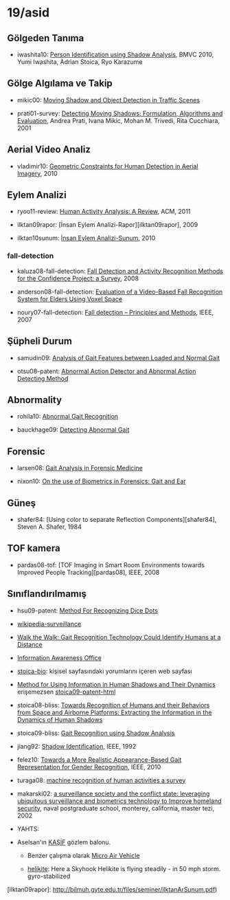 # 19/asid

## Gölgeden Tanıma

- iwashita10: [Person Identification using Shadow Analysis][iwashita10], BMVC
  2010, Yumi Iwashita, Adrian Stoica, Ryo Karazume

## Gölge Algılama ve Takip

- mikic00: [Moving Shadow and Object Detection in Traffic Scenes][mikic00]

- prati01-survey: [Detecting Moving Shadows: Formulation, Algorithms and
  Evaluation][prati01-survey], Andrea Prati, Ivana Mikic, Mohan M. Trivedi,
  Rita Cucchiara, 2001

## Aerial Video Analiz

- vladimir10: [Geometric Constraints for Human Detection in Aerial
  Imagery][vladimir10], 2010

## Eylem Analizi

- ryoo11-review: [Human Activity Analysis: A Review][ryoo11-review], ACM, 2011

- ilktan09rapor: [İnsan Eylem Analizi-Rapor][ilktan09rapor], 2009

- ilktan10sunum: [İnsan Eylem Analizi-Sunum][ilktan10sunum], 2010

### fall-detection

- kaluza08-fall-detection: [Fall Detection and Activity Recognition
Methods for the Confidence Project: a Survey][kaluza08-fall-detection], 2008

- anderson08-fall-detection: [Evaluation of a Video-Based Fall Recognition
  System for Elders Using Voxel Space][anderson08-fall-detection]

- noury07-fall-detection: [Fall detection – Principles and Methods][noury07],
  IEEE, 2007

## Şüpheli Durum

- samudin09: [Analysis of Gait Features between Loaded and Normal
  Gait][samudin09]

- otsu08-patent: [Abnormal Action Detector and Abnormal Action Detecting
  Method][otsu08-patent]

## Abnormality

- rohila10: [Abnormal Gait Recognition][rohila10]

- bauckhage09: [Detecting Abnormal Gait][bauckhage09]

## Forensic

- larsen08: [Gait Analysis in Forensic Medicine][larsen08]

- nixon10: [On the use of Biometrics in Forensics: Gait and Ear][nixon10]

## Güneş

- shafer84: [Using color to separate Reflection Components][shafer84], Steven
  A. Shafer, 1984

## TOF kamera

- pardas08-tof: [TOF Imaging in Smart Room Environments towards Improved People Tracking][pardas08], IEEE, 2008

## Sınıflandırılmamış

- hsu09-patent: [Method For Recognizing Dice Dots][hsu09-patent]

- [wikipedia-surveillance]

- [Walk the Walk: Gait Recognition Technology Could Identify Humans at a
  Distance][GaTech02]

- [Information Awareness Office][wikipedia-IAO]

- [stoica-bio]: kişisel sayfasındaki yorumlarını içeren web sayfası

- [Method for Using Information in Human Shadows and Their
  Dynamics][stoica09-patent] erişemezsen [stoica09-patent-html]

- stoica08-bliss: [Towards Recognition of Humans and their Behaviors from Space
  and Airborne Platforms: Extracting the Information in the Dynamics of Human
  Shadows][stoica08-bliss]

- stoica09-bliss: [Gait Recognition using Shadow Analysis][stoica09-bliss]

- jiang92: [Shadow Identification][jiang92], IEEE, 1992

- felez10: [Towards a More Realistic Appearance-Based Gait Representation for
  Gender Recognition][felez10], IEEE, 2010

- turaga08: [machine recognition of human activities a survey][turaga08]

- makarski02: [a surveillance society and the conflict state: leveraging
  ubiquitous surveillance and biometrics technology to Improve homeland
  security][makarski02], naval postgraduate school, monterey, california,
  master tezi, 2002

- YAHTS:

- Aselsan'ın [KAŞİF][aselsan-kaşif] gözlem balonu.

   + Benzer çalışma olarak [Micro Air Vehicle][micro-air-vehicle]

   + [helikite]: Here a Skyhook Helikite is flying steadily - in 50 mph storm.
     gyro-stabilized

<!-- kaynaklar -->
[anderson08-fall-detection]: http://eldertech.missouri.edu/.../Evaluation_of_a_Video-Based_Fall_%20Recognition_System.pdf

[aselsan-kaşif]:            http://www.aselsan.com.tr/urun.asp?urun_id=238&lang=tr

[bauckhage09]:              http://ieeexplore.ieee.org/stamp/stamp.jsp?tp=&arnumber=1443142

[felez10]:                  http://marmota.dlsi.uji.es/WebBIB//papers/2010/0_ICPR2010_RMartin.pdf

[GaTech02]:                 http://gtresearchnews.gatech.edu/newsrelease/GAIT.htm

[helikite]:                 http://www.allsopp.co.uk

[hsu09-patent]:             http://www.freepatentsonline.com/20090263008.pdf

[IEEexplore]:               http://ieeexplore.ieee.org

[ilktan09rapor]:            http://bilmuh.gyte.edu.tr/files/seminer/ilktanArSunum.pdf)

[ilktan10sunum]:            http://vision.gyte.edu.tr/publications/seminars/2008/ar_s2.pdf

[iwashita10]:               http://robotics.ait.kyushu-u.ac.jp/~yumi/pdf/BMVC10_paper35.pdf

[jiang92]:                  http://ieeexplore.ieee.org/xpl/freeabs_all.jsp?arnumber=223128

[kaluza08-fall-detection]:  http://dis.ijs.si/bostjan/papers/IS2008-kaluza_lustrek.pdf

[kampus-dışı-erişim]:       http://kutuphane.omu.edu.tr/kampusdisierisim.htm

[larsen08]:                 http://onlinelibrary.wiley.com/doi/10.1111/j.1556-4029.2008.00807.x/pdf

[makarski02]:               http://edocs.nps.edu/npspubs/scholarly/theses/2002/Sep/02Sep_Makarski.pdf

[micro-air-vehicle]:        http://en.wikipedia.org/wiki/File:MicroAirVehicle.jpg

[mikic00]:                  http://cvrr.ucsd.edu/aton/publications/pdfpapers/icpr00.pdf

[nixon10]:                  http://www.eurasip.org/Proceedings/Eusipco/Eusipco2010/.../1569292301.pdf

[noury07]:                  http://subversion.assembla.com/svn/fallD/trunk/Stage-I/Literature/Fall%20detection.pdf

[otsu08-patent]:            http://www.freepatentsonline.com/20080123975.pdf

[pardas08-tof]:             http://mplab.ucsd.edu/wordpress/wp-content/uploads/CVPR2008/WorkShops/data/papers/205.pdf

[prati01-survey]:           http://cvrr.ucsd.edu/aton/publications/pdfpapers/TRshadow.pdf

[rohila10]:                 http://www.enggjournals.com/ijcse/doc/IJCSE10-02-05-51.pdf

[ryoo11-review]:            http://cvrc.ece.utexas.edu/mryoo/papers/review_ryoo_hdr.pdf

[samudin09]:                http://ieeexplore.ieee.org/stamp/stamp.jsp?tp=&arnumber=5634017

[ScienceDirect]:            http://www.sciencedirect.com

[stoica-bio]:               http://adrianstoica.com/bio.html

[stoica09-patent]:          http://www.freepatentsonline.com/20100111374.pdf

[stoica09-patent-html]:     http://www.freepatentsonline.com/20100111374.html

[stoica08-bliss]:           http://adrianstoica.com/BLISS2008.pdf

[stoica09-bliss]:           http://adrianstoica.com/BLISS2009.pdf

[turaga08]:                 http://www.umiacs.umd.edu/~pturaga/papers/survey_final.pdf

[vladimir10]:               http://www.eecs.ucf.edu/~bsolmaz/Reilly_ECCV_2010_Geometric.pdf

[wikipedia-IAO]:            http://en.wikipedia.org/wiki/Information_Awareness_Office

[wikipedia-surveillance]:   http://en.wikipedia.org/wiki/Surveillance
